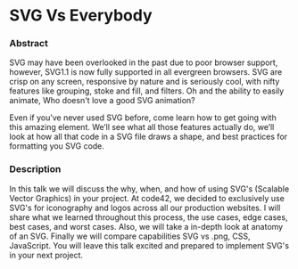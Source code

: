 # SVG Vs Everybody

### Abstract
SVG may have been overlooked in the past due to poor browser support, however, SVG1.1 is now fully supported in all evergreen browsers. SVG are crisp on any screen, responsive by nature and is seriously cool, with nifty features like grouping, stoke and fill, and filters. Oh and the ability to easily animate, Who doesn't love a good SVG animation?

Even if you’ve never used SVG before, come learn how to get going with this amazing element. We’ll see what all those features actually do, we’ll look at how all that code in a SVG file draws a shape, and best practices for formatting you SVG code.

### Description
In this talk we will discuss the why, when, and how of using SVG's (Scalable Vector Graphics) in your project. At code42, we decided to exclusively use SVG's for iconography and logos across all our production websites. I will share what we learned throughout this process, the use cases, edge cases, best cases, and worst cases. Also, we will take a in-depth look at anatomy of an SVG. Finally we will compare capabilities SVG vs .png, CSS, JavaScript. You will leave this talk excited and prepared to implement SVG's in your next project.   
